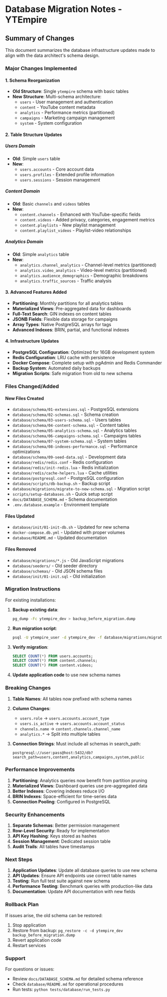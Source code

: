 # Database Migration Notes - YTEmpire

## Summary of Changes

This document summarizes the database infrastructure updates made to align with the data architect's schema design.

### Major Changes Implemented

#### 1. Schema Reorganization

- **Old Structure**: Single `ytempire` schema with basic tables
- **New Structure**: Multi-schema architecture:
  - `users` - User management and authentication
  - `content` - YouTube content metadata
  - `analytics` - Performance metrics (partitioned)
  - `campaigns` - Marketing campaign management
  - `system` - System configuration

#### 2. Table Structure Updates

##### Users Domain

- **Old**: Simple `users` table
- **New**:
  - `users.accounts` - Core account data
  - `users.profiles` - Extended profile information
  - `users.sessions` - Session management

##### Content Domain

- **Old**: Basic `channels` and `videos` tables
- **New**:
  - `content.channels` - Enhanced with YouTube-specific fields
  - `content.videos` - Added privacy, categories, engagement metrics
  - `content.playlists` - New playlist management
  - `content.playlist_videos` - Playlist-video relationships

##### Analytics Domain

- **Old**: Simple `analytics` table
- **New**:
  - `analytics.channel_analytics` - Channel-level metrics (partitioned)
  - `analytics.video_analytics` - Video-level metrics (partitioned)
  - `analytics.audience_demographics` - Demographic breakdowns
  - `analytics.traffic_sources` - Traffic analysis

#### 3. Advanced Features Added

- **Partitioning**: Monthly partitions for all analytics tables
- **Materialized Views**: Pre-aggregated data for dashboards
- **Full-Text Search**: GIN indexes on content tables
- **JSONB Fields**: Flexible data storage for campaigns
- **Array Types**: Native PostgreSQL arrays for tags
- **Advanced Indexes**: BRIN, partial, and functional indexes

#### 4. Infrastructure Updates

- **PostgreSQL Configuration**: Optimized for 16GB development system
- **Redis Configuration**: LRU cache with persistence
- **Docker Compose**: Complete setup with pgAdmin and Redis Commander
- **Backup System**: Automated daily backups
- **Migration Scripts**: Safe migration from old to new schema

### Files Changed/Added

#### New Files Created

- `database/schema/01-extensions.sql` - PostgreSQL extensions
- `database/schema/02-schemas.sql` - Schema creation
- `database/schema/03-users-schema.sql` - Users tables
- `database/schema/04-content-schema.sql` - Content tables
- `database/schema/05-analytics-schema.sql` - Analytics tables
- `database/schema/06-campaigns-schema.sql` - Campaigns tables
- `database/schema/07-system-schema.sql` - System tables
- `database/schema/08-indexes-performance.sql` - Performance optimizations
- `database/schema/09-seed-data.sql` - Development data
- `database/redis/redis.conf` - Redis configuration
- `database/redis/init-redis.lua` - Redis initialization
- `database/redis/cache-helpers.lua` - Cache utilities
- `database/postgresql.conf` - PostgreSQL configuration
- `database/scripts/db-backup.sh` - Backup script
- `database/migrations/migrate-to-new-schema.sql` - Migration script
- `scripts/setup-databases.sh` - Quick setup script
- `docs/DATABASE_SCHEMA.md` - Schema documentation
- `.env.database.example` - Environment template

#### Files Updated

- `database/init/01-init-db.sh` - Updated for new schema
- `docker-compose.db.yml` - Updated with proper volumes
- `database/README.md` - Updated documentation

#### Files Removed

- `database/migrations/*.js` - Old JavaScript migrations
- `database/seeders/` - Old seeder directory
- `database/schemas/` - Old JSON schema files
- `database/init/01-init.sql` - Old initialization

### Migration Instructions

For existing installations:

1. **Backup existing data**:

   ```bash
   pg_dump -Fc ytempire_dev > backup_before_migration.dump
   ```

2. **Run migration script**:

   ```bash
   psql -U ytempire_user -d ytempire_dev -f database/migrations/migrate-to-new-schema.sql
   ```

3. **Verify migration**:

   ```sql
   SELECT COUNT(*) FROM users.accounts;
   SELECT COUNT(*) FROM content.channels;
   SELECT COUNT(*) FROM content.videos;
   ```

4. **Update application code** to use new schema names

### Breaking Changes

1. **Table Names**: All tables now prefixed with schema names
2. **Column Changes**:

   - `users.role` → `users.accounts.account_type`
   - `users.is_active` → `users.accounts.account_status`
   - `channels.name` → `content.channels.channel_name`
   - `analytics.*` → Split into multiple tables

3. **Connection Strings**: Must include all schemas in search_path:
   ```
   postgresql://user:pass@host:5432/db?search_path=users,content,analytics,campaigns,system,public
   ```

### Performance Improvements

1. **Partitioning**: Analytics queries now benefit from partition pruning
2. **Materialized Views**: Dashboard queries use pre-aggregated data
3. **Better Indexes**: Covering indexes reduce I/O
4. **BRIN Indexes**: Space-efficient for time-series data
5. **Connection Pooling**: Configured in PostgreSQL

### Security Enhancements

1. **Separate Schemas**: Better permission management
2. **Row-Level Security**: Ready for implementation
3. **API Key Hashing**: Keys stored as hashes
4. **Session Management**: Dedicated session table
5. **Audit Trails**: All tables have timestamps

### Next Steps

1. **Application Updates**: Update all database queries to use new schema
2. **API Updates**: Ensure API endpoints use correct table names
3. **Testing**: Run full test suite against new schema
4. **Performance Testing**: Benchmark queries with production-like data
5. **Documentation**: Update API documentation with new fields

### Rollback Plan

If issues arise, the old schema can be restored:

1. Stop application
2. Restore from backup: `pg_restore -c -d ytempire_dev backup_before_migration.dump`
3. Revert application code
4. Restart services

### Support

For questions or issues:

- Review `docs/DATABASE_SCHEMA.md` for detailed schema reference
- Check `database/README.md` for operational procedures
- Run tests: `python tests/database/run_tests.py`
